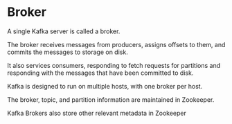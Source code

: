 # Broker

A single Kafka server is called a broker.

The broker receives messages from producers, assigns offsets to them, and commits the messages to storage on disk.

It also services consumers, responding to fetch requests for partitions and responding with the messages that have
been committed to disk.

Kafka is designed to run on multiple hosts, with one broker per host.

The broker, topic, and partition information are maintained in Zookeeper.

Kafka Brokers also store other relevant metadata in Zookeeper
